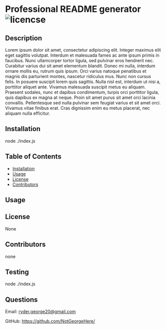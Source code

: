 # Professional README generator ![licencse](https://img.shields.io/badge/license-none-blue)

  ## Description
  Lorem ipsum dolor sit amet, consectetur adipiscing elit. Integer maximus elit eget sagittis volutpat. Interdum et malesuada fames ac ante ipsum primis in faucibus. Nunc ullamcorper tortor ligula, sed pulvinar eros hendrerit nec. Curabitur varius dui sit amet elementum blandit. Donec mi nulla, interdum ornare mollis eu, rutrum quis ipsum. Orci varius natoque penatibus et magnis dis parturient montes, nascetur ridiculus mus. Nunc non cursus felis. In posuere suscipit lorem quis sagittis. Nulla nisl est, interdum ut nisi a, porttitor aliquet ante. Vivamus malesuada suscipit metus eu aliquam. Praesent sodales, nunc et dapibus condimentum, turpis orci porttitor ligula, quis dapibus ex magna at neque. Proin sit amet purus sit amet orci lacinia convallis. Pellentesque sed nulla pulvinar sem feugiat varius et sit amet orci. Vivamus vitae finibus erat. Cras dignissim enim eu metus placerat, nec aliquam nulla efficitur.

  ## Installation
  node ./index.js

  ## Table of Contents

  - [Installation](#Installation)
  - [Usage](#usage)
  - [License](#license)
  - [Contributors](#contributors)

  ## Usage
  

  ## License
  None

  ## Contributors
  none

  ## Testing
  node ./index.js

  ## Questions
  Email: ryder.george20@gmail.com

  GitHub: https://github.com/NotGeorgeHere/
